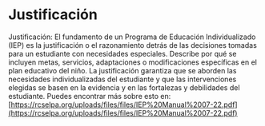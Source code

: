 # Justificación
Justificación: El fundamento de un Programa de Educación Individualizado (IEP) es la justificación o el razonamiento detrás de las decisiones tomadas para un estudiante con necesidades especiales. Describe por qué se incluyen metas, servicios, adaptaciones o modificaciones específicas en el plan educativo del niño. La justificación garantiza que se aborden las necesidades individualizadas del estudiante y que las intervenciones elegidas se basen en la evidencia y en las fortalezas y debilidades del estudiante.
Puedes encontrar más sobre esto en: [https://rcselpa.org/uploads/files/files/IEP%20Manual%2007-22.pdf](https://rcselpa.org/uploads/files/files/IEP%20Manual%2007-22.pdf)